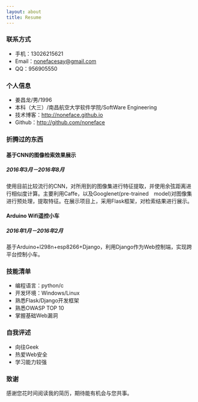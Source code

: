 ```yaml
---
layout: about
title: Resume
---
```

### 联系方式
- 手机：13026215621 
- Email：nonefacesay@gmail.com 
- QQ：956905550

### 个人信息
 - 姜昌龙/男/1996 
 - 本科（大三）/南昌航空大学软件学院/SoftWare Engineering 
 - 技术博客：http://noneface.github.io 
 - Github：http://github.com/noneface 

### 折腾过的东西

#### 基于CNN的图像检索效果展示

##### 2016年3月－2016年8月
使用目前比较流行的CNN，对所用到的图像集进行特征提取，并使用余弦距离进行相似度计算。主要利用Caffe，以及Googlenet(pre-trained　model)对图像集进行预处理，提取特征。在展示项目上，采用Flask框架，对检索结果进行展示。

#### Arduino Wifi遥控小车

##### 2016年1月－2016年2月
基于Arduino+l298n+esp8266+Django，利用Django作为Web控制端，实现跨平台控制小车。

### 技能清单
- 编程语言：python/c
- 开发环境：Windows/Linux
- 熟悉Flask/Django开发框架
- 熟悉OWASP TOP 10
- 掌握基础Web漏洞

### 自我评述
- 向往Geek
- 热爱Web安全
- 学习能力较强

### 致谢
感谢您花时间阅读我的简历，期待能有机会与您共事。